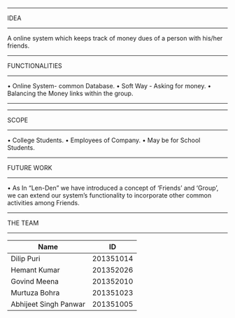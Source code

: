 ***************************************************************
IDEA
***************************************************************
A online system which keeps track of money dues of a person with his/her friends.

***************************************************************
FUNCTIONALITIES
***************************************************************
• Online System- common Database.
• Soft Way - Asking for money.
• Balancing the Money links within the group.
***************************************************************

***************************************************************
SCOPE
***************************************************************
• College Students.
• Employees of Company.
• May be for School Students.

***************************************************************
FUTURE WORK
***************************************************************
• As In “Len-Den” we have introduced a concept of ‘Friends’ and ‘Group’, we can extend our system’s functionality to 
incorporate other common activities among Friends.

***************************************************************
THE TEAM
***************************************************************

|Name|ID|
|-------|------|
|Dilip Puri | 201351014 |
|Hemant Kumar | 201352026 |
|Govind Meena | 201352010 |
|Murtuza Bohra | 201351023 |
|Abhijeet Singh Panwar | 201351005 |

